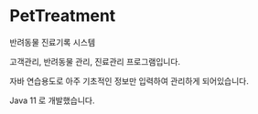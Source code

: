 # PetTreatment
반려동물 진료기록 시스템

고객관리, 반려동물 관리, 진료관리 프로그램입니다.

자바 연습용도로 아주 기초적인 정보만 입력하여 관리하게 되어있습니다.


Java 11 로 개발했습니다.
